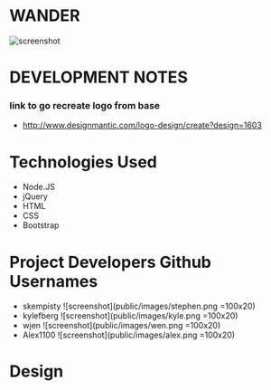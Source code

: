# WANDER
![screenshot](public/images/wander_logo.png)


# DEVELOPMENT NOTES

### link to go recreate logo from base
- http://www.designmantic.com/logo-design/create?design=1603


# Technologies Used
- Node.JS
- jQuery
- HTML
- CSS
- Bootstrap

# Project Developers Github Usernames
- skempisty
![screenshot](public/images/stephen.png =100x20)
- kylefberg
![screenshot](public/images/kyle.png =100x20)
- wjen
![screenshot](public/images/wen.png =100x20)
- Alex1100
![screenshot](public/images/alex.png =100x20)

# Design
